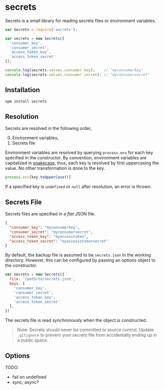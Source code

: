 # secrets

Secrets is a small library for reading secrets files or environment variables.

```javascript
var Secrets = require('secrets');

var secrets = new Secrets([
  'consumer_key',
  'consumer_secret',
  'access_token_key',
  'access_token_secret'
]);

console.log(secrets.values.consumer_key);    // "myconsumerkey"
console.log(secrets.values.consumer_secret); // "myconsumersecret"
```

## Installation

```sh
npm install secrets
```

## Resolution

Secrets are resolved in the following order,

0. Environment variables,
0. Secrets file

Environment variables are resolved by querying `process.env` for each key
specified in the constructor. By convention, environment variables are
capitalized in [snakecase][snakecase], thus, each key is resolved by first
uppercasing the value. No other transformation is done to the key.

```javascript
process.env[key.toUpperCase()]
```

If a specified key is `undefined` or `null` after resolution, an error
is thrown.

## Secrets File

Secrets files are specified in a _flat_ JSON file.

```json
{
  "consumer_key": "myconsumerkey",
  "consumer_secret": "myconsumersecret",
  "access_token_key": "myaccesstoken",
  "access_token_secret": "myaccessstokensecret"
}
```

By default, the backup file is assumed to be `secrets.json` in the working
directory. However, this can be configured by passing an options object to the
constructor.

```javascript
var secrets = new Secrets({
  file: '/path/to/secrets.json',
  keys: [
    'consumer_key',
    'consumer_secret',
    'access_token_key',
    'access_token_secret'
  ],
})
```

The secrets file is read _synchronously_ when the object is constructed.

> Note: Secrets should never be committed to source control. Update `.gitignore`
> to prevent your secrets file from accidentally ending up in a public space.

## Options

TODO:

* fail on undefined
* sync, async?

[snakecase]: http://en.wikipedia.org/wiki/Snake_case
